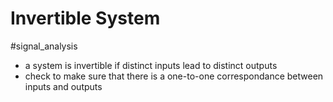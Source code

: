 # Invertible System
#signal_analysis 
- a system is invertible if distinct inputs lead to distinct outputs
- check to make sure that there is a one-to-one correspondance between inputs and outputs